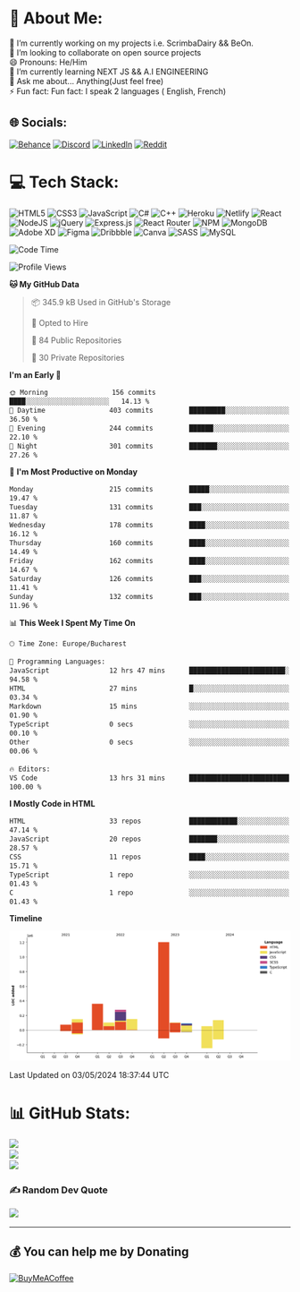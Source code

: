 # 💫 About Me:
🔭 I’m currently working on my projects i.e. ScrimbaDairy && BeOn. <br>👯 I’m looking to collaborate on open source projects<br>😄 Pronouns: He/Him<br>🌱 I’m currently learning NEXT JS && A.I ENGINEERING<br>💬 Ask me about... Anything(Just feel free)<br>⚡ Fun fact: Fun fact: I speak 2 languages ( English, French)


## 🌐 Socials:
[![Behance](https://img.shields.io/badge/Behance-1769ff?logo=behance&logoColor=white)](https://behance.net/https://www.behance.net/leroyyoumbi) [![Discord](https://img.shields.io/badge/Discord-%237289DA.svg?logo=discord&logoColor=white)](htttps://discord.gg/Leroy#0512) [![LinkedIn](https://img.shields.io/badge/LinkedIn-%230077B5.svg?logo=linkedin&logoColor=white)](https://linkedin.com/in/https://www.linkedin.com/in/tanguy-leroy-k-youmbi-a02261206/) [![Reddit](https://img.shields.io/badge/Reddit-%23FF4500.svg?logo=Reddit&logoColor=white)](https://reddit.com/user/https://www.reddit.com/user/Fit_Look_9286) 

# 💻 Tech Stack:
![HTML5](https://img.shields.io/badge/html5-%23E34F26.svg?style=flat&logo=html5&logoColor=white) ![CSS3](https://img.shields.io/badge/css3-%231572B6.svg?style=flat&logo=css3&logoColor=white) ![JavaScript](https://img.shields.io/badge/javascript-%23323330.svg?style=flat&logo=javascript&logoColor=%23F7DF1E) ![C#](https://img.shields.io/badge/c%23-%23239120.svg?style=flat&logo=c-sharp&logoColor=white) ![C++](https://img.shields.io/badge/c++-%2300599C.svg?style=flat&logo=c%2B%2B&logoColor=white) ![Heroku](https://img.shields.io/badge/heroku-%23430098.svg?style=flat&logo=heroku&logoColor=white) ![Netlify](https://img.shields.io/badge/netlify-%23000000.svg?style=flat&logo=netlify&logoColor=#00C7B7) ![React](https://img.shields.io/badge/react-%2320232a.svg?style=flat&logo=react&logoColor=%2361DAFB) ![NodeJS](https://img.shields.io/badge/node.js-6DA55F?style=flat&logo=node.js&logoColor=white) ![jQuery](https://img.shields.io/badge/jquery-%230769AD.svg?style=flat&logo=jquery&logoColor=white) ![Express.js](https://img.shields.io/badge/express.js-%23404d59.svg?style=flat&logo=express&logoColor=%2361DAFB) ![React Router](https://img.shields.io/badge/React_Router-CA4245?style=flat&logo=react-router&logoColor=white) ![NPM](https://img.shields.io/badge/NPM-%23000000.svg?style=flat&logo=npm&logoColor=white) ![MongoDB](https://img.shields.io/badge/MongoDB-%234ea94b.svg?style=flat&logo=mongodb&logoColor=white) ![Adobe XD](https://img.shields.io/badge/Adobe%20XD-470137?style=flat&logo=Adobe%20XD&logoColor=#FF61F6) 	![Figma](https://img.shields.io/badge/figma-%23F24E1E.svg?style=flat&logo=figma&logoColor=white) ![Dribbble](https://img.shields.io/badge/Dribbble-EA4C89?style=flat&logo=dribbble&logoColor=white) ![Canva](https://img.shields.io/badge/Canva-%2300C4CC.svg?style=flat&logo=Canva&logoColor=white) ![SASS](https://img.shields.io/badge/SASS-hotpink.svg?style=flat&logo=SASS&logoColor=white) ![MySQL](https://img.shields.io/badge/mysql-%2300f.svg?style=flat&logo=mysql&logoColor=white)

<!--START_SECTION:waka-->
![Code Time](http://img.shields.io/badge/Code%20Time-659%20hrs%2036%20mins-blue)

![Profile Views](http://img.shields.io/badge/Profile%20Views-6-blue)

**🐱 My GitHub Data** 

> 📦 345.9 kB Used in GitHub's Storage 
 > 
> 💼 Opted to Hire
 > 
> 📜 84 Public Repositories 
 > 
> 🔑 30 Private Repositories 
 > 
**I'm an Early 🐤** 

```text
🌞 Morning                156 commits         ████░░░░░░░░░░░░░░░░░░░░░   14.13 % 
🌆 Daytime                403 commits         █████████░░░░░░░░░░░░░░░░   36.50 % 
🌃 Evening                244 commits         ██████░░░░░░░░░░░░░░░░░░░   22.10 % 
🌙 Night                  301 commits         ███████░░░░░░░░░░░░░░░░░░   27.26 % 
```
📅 **I'm Most Productive on Monday** 

```text
Monday                   215 commits         █████░░░░░░░░░░░░░░░░░░░░   19.47 % 
Tuesday                  131 commits         ███░░░░░░░░░░░░░░░░░░░░░░   11.87 % 
Wednesday                178 commits         ████░░░░░░░░░░░░░░░░░░░░░   16.12 % 
Thursday                 160 commits         ████░░░░░░░░░░░░░░░░░░░░░   14.49 % 
Friday                   162 commits         ████░░░░░░░░░░░░░░░░░░░░░   14.67 % 
Saturday                 126 commits         ███░░░░░░░░░░░░░░░░░░░░░░   11.41 % 
Sunday                   132 commits         ███░░░░░░░░░░░░░░░░░░░░░░   11.96 % 
```


📊 **This Week I Spent My Time On** 

```text
🕑︎ Time Zone: Europe/Bucharest

💬 Programming Languages: 
JavaScript               12 hrs 47 mins      ████████████████████████░   94.58 % 
HTML                     27 mins             █░░░░░░░░░░░░░░░░░░░░░░░░   03.34 % 
Markdown                 15 mins             ░░░░░░░░░░░░░░░░░░░░░░░░░   01.90 % 
TypeScript               0 secs              ░░░░░░░░░░░░░░░░░░░░░░░░░   00.10 % 
Other                    0 secs              ░░░░░░░░░░░░░░░░░░░░░░░░░   00.06 % 

🔥 Editors: 
VS Code                  13 hrs 31 mins      █████████████████████████   100.00 % 
```

**I Mostly Code in HTML** 

```text
HTML                     33 repos            ████████████░░░░░░░░░░░░░   47.14 % 
JavaScript               20 repos            ███████░░░░░░░░░░░░░░░░░░   28.57 % 
CSS                      11 repos            ████░░░░░░░░░░░░░░░░░░░░░   15.71 % 
TypeScript               1 repo              ░░░░░░░░░░░░░░░░░░░░░░░░░   01.43 % 
C                        1 repo              ░░░░░░░░░░░░░░░░░░░░░░░░░   01.43 % 
```



**Timeline**

![Lines of Code chart](https://raw.githubusercontent.com/Mr-Roy-alt/Mr-Roy-alt/main/assets/bar_graph.png)


 Last Updated on 03/05/2024 18:37:44 UTC
<!--END_SECTION:waka-->

# 📊 GitHub Stats:
![](https://github-readme-stats.vercel.app/api?username=Mr-Roy-alt&theme=dark&hide_border=false&include_all_commits=false&count_private=false)<br/>
![](https://github-readme-streak-stats.herokuapp.com/?user=Mr-Roy-alt&theme=dark&hide_border=false)<br/>
![](https://github-readme-stats.vercel.app/api/top-langs/?username=Mr-Roy-alt&theme=dark&hide_border=false&include_all_commits=false&count_private=false&layout=compact)

### ✍️ Random Dev Quote
![](https://quotes-github-readme.vercel.app/api?type=horizontal&theme=radical)

---
## 💰 You can help me by Donating
  [![BuyMeACoffee](https://img.shields.io/badge/Buy%20Me%20a%20Coffee-ffdd00?style=for-the-badge&logo=buy-me-a-coffee&logoColor=black)](https://buymeacoffee.com/https://www.buymeacoffee.com/leroyyoumb4) 

  <!-- Proudly created with GPRM ( https://gprm.itsvg.in ) -->
  
